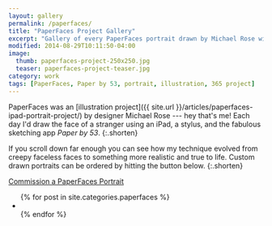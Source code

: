 ```yaml
---
layout: gallery
permalink: /paperfaces/
title: "PaperFaces Project Gallery"
excerpt: "Gallery of every PaperFaces portrait drawn by Michael Rose with Paper by 53."
modified: 2014-08-29T10:11:50-04:00
image: 
  thumb: paperfaces-project-250x250.jpg
  teaser: paperfaces-project-teaser.jpg
category: work
tags: [PaperFaces, Paper by 53, portrait, illustration, 365 project]
---
```


PaperFaces was an [illustration project]({{ site.url }}/articles/paperfaces-ipad-portrait-project/) by designer Michael Rose --- hey that's me! Each day I'd draw the face of a stranger using an iPad, a stylus, and the fabulous sketching app *Paper by 53*.
{:.shorten}

If you scroll down far enough you can see how my technique evolved from creepy faceless faces to something more realistic and true to life. Custom drawn portraits can be ordered by hitting the button below.
{:.shorten}

<a href="{{ site.url }}/portraits/" class="btn">Commission a PaperFaces Portrait</a>

<ul class="th-grid-full">
{% for post in site.categories.paperfaces %}
  <li><a href="{{ site.url }}{{ post.url }}" title="{{ post.title }}">
    <img class="load" src="{{ site.url }}/images/preload.gif" data-original="{{ site.url }}/images/{{ post.image.thumb }}" alt=""></a>
    <noscript><a href="{{ site.url }}{{ post.url }}" title="{{ post.title }}"><img src="{{ site.url }}/images/{{ post.image.thumb }}" alt=""></a></noscript>
  </li>
{% endfor %}
</ul>